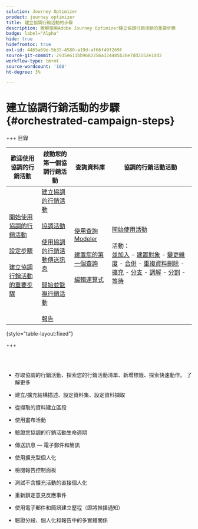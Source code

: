 ```yaml
---
solution: Journey Optimizer
product: journey optimizer
title: 建立協調行銷活動的步驟
description: 瞭解使用Adobe Journey Optimizer建立協調行銷活動的重要步驟
badge: label="Alpha"
hide: true
hidefromtoc: true
exl-id: 4465a69e-5b35-4580-a19d-af66f49f269f
source-git-commit: 2935e611bb9682256a324485b28e7dd2552e1dd2
workflow-type: tm+mt
source-wordcount: '168'
ht-degree: 3%

---
```


# 建立協調行銷活動的步驟 {#orchestrated-campaign-steps}

+++ 目錄

| 歡迎使用協調的行銷活動 | 啟動您的第一個協調行銷活動 | 查詢資料庫 | 協調的行銷活動活動 |
|---|---|---|---|
| [開始使用協調的行銷活動](gs-orchestrated-campaigns.md)<br/><br/>[設定步驟](configuration-steps.md)<br/><br/>[建立協調行銷活動的重要步驟](gs-campaign-creation.md) | [建立協調的行銷活動](create-orchestrated-campaign.md)<br/><br/>[協調活動](orchestrate-activities.md)<br/><br/>[使用協調的行銷活動傳送訊息](send-messages.md)<br/><br/>[開始並監視行銷活動](start-monitor-campaigns.md)<br/><br/>[報告](reporting-campaigns.md) | [使用查詢Modeler](orchestrated-query-modeler.md)<br/><br/>[建置您的第一個查詢](build-query.md)<br/><br/>[編輯運算式](edit-expressions.md) | [開始使用活動](activities/about-activities.md)<br/><br/>活動：<br/>[並加入](activities/and-join.md) - [建置對象](activities/build-audience.md) - [變更維度](activities/change-dimension.md) - [合併](activities/combine.md) - [重複資料刪除](activities/deduplication.md) - [擴充](activities/enrichment.md) - [分支](activities/fork.md) - [調解](activities/reconciliation.md) - [分割](activities/split.md) - [等待](activities/wait.md) |

{style="table-layout:fixed"}

+++

<br/><br/>

* 存取協調的行銷活動、探索您的行銷活動清單、新增標籤、探索快速動作。 了解更多
* 建立/擴充結構描述、設定資料集、設定資料擷取

* 從擷取的資料建立區段
* 使用畫布活動
* 驗證您協調的行銷活動生命週期

* 傳送訊息 — 電子郵件和簡訊
* 使用擴充型個人化
* 檢閱報告控制面板

* 測試不含擴充活動的直接個人化
* 重新鎖定意見反應事件
* 使用電子郵件和簡訊建立歷程（即將推播通知）

* 驗證分段、個人化和報告中的多實體關係



